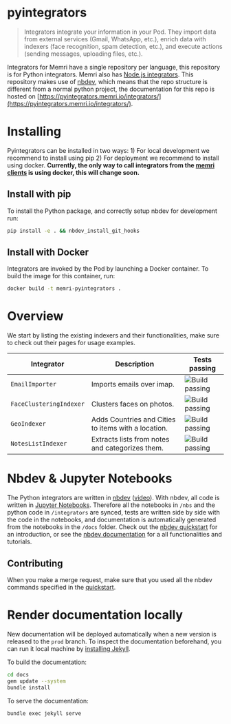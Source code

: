 # pyintegrators
> Integrators integrate your information in your Pod. They import data from external services (Gmail, WhatsApp, etc.), enrich data with indexers (face recognition, spam detection, etc.), and execute actions (sending messages, uploading files, etc.).


Integrators for Memri have a single repository per language, this repository is for Python integrators. Memri also has [Node.js integrators](https://gitlab.memri.io/memri/nodeintegrators). This repository makes use of [nbdev](https://github.com/fastai/nbdev), which means that the repo structure is different from a normal python project, the documentation for this repo is hosted on [https://pyintegrators.memri.io/integrators/](https://pyintegrators.memri.io/integrators/).

# Installing
Pyintegrators can be installed in two ways: 1) For local development we recommend to install using pip 2) For deployment we recommend to install using docker. **Currently, the only way to call integrators from the [memri](https://gitlab.memri.io/memri/browser-application) [clients](https://gitlab.memri.io/memri/ios-application)  is using docker, this will change soon.**

## Install with pip
To install the Python package, and correctly setup nbdev for development run:
```bash
pip install -e . && nbdev_install_git_hooks
```

## Install with Docker 
Integrators are invoked by the Pod by launching a Docker container. To build the image for this container, run:
```bash
docker build -t memri-pyintegrators .
```


# Overview
We start by listing the existing indexers and their functionalities, make sure to check out their pages for usage examples.





| Integrator | Description | Tests passing |
|------------|-------------|---------------|
|`EmailImporter`|Imports emails over imap.| ![Build passing](https://gitlab.memri.io/memri/pyintegrators/-/raw/prod/assets/build-passing.svg "Build passing")|
|`FaceClusteringIndexer`|Clusters faces on photos.| ![Build passing](https://gitlab.memri.io/memri/pyintegrators/-/raw/prod/assets/build-passing.svg "Build passing")|
|`GeoIndexer`|Adds Countries and Cities to items with a location.| ![Build passing](https://gitlab.memri.io/memri/pyintegrators/-/raw/prod/assets/build-passing.svg "Build passing")|
|`NotesListIndexer`|Extracts lists from notes and categorizes them.| ![Build passing](https://gitlab.memri.io/memri/pyintegrators/-/raw/prod/assets/build-passing.svg "Build passing")|




# Nbdev & Jupyter Notebooks
The Python integrators are written in [nbdev](https://nbdev.fast.ai/) ([video](https://www.youtube.com/watch?v=9Q6sLbz37gk&t=1301s)). With nbdev, all code is written in 
[Jupyter Notebooks](https://jupyter.readthedocs.io/en/latest/install/notebook-classic.html). Therefore all the notebooks in `/nbs` and the python code in `/integrators` are synced, tests are written side by side with the code in the notebooks, and documentation is automatically generated from the notebooks in the `/docs` folder. Check out the [nbdev quickstart](wiki/quickstart) for an introduction, or see the [nbdev documentation](https://nbdev.fast.ai/) for a all functionalities and tutorials.

## Contributing
When you make a merge request, make sure that you used all the nbdev commands specified in the [quickstart](wiki/quickstart).

# Render documentation locally
New documentation will be deployed automatically when a new version is released to the `prod`  branch. To inspect the documentation beforehand, you can run it local machine by [installing Jekyll](https://jekyllrb.com/docs/installation/).

To build the documentation:
```bash
cd docs
gem update --system 
bundle install
```

To serve the documentation:
```bash
bundle exec jekyll serve
```
